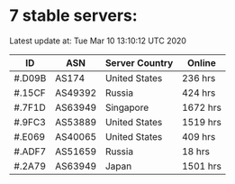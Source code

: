# 7 stable servers:

Latest update at: Tue Mar 10 13:10:12 UTC 2020

| ID | ASN | Server Country | Online |
| -- | --- | -------------- | ------ |
| #.D09B | AS174 | United States | 236 hrs |
| #.15CF | AS49392 | Russia | 424 hrs |
| #.7F1D | AS63949 | Singapore | 1672 hrs |
| #.9FC3 | AS53889 | United States | 1519 hrs |
| #.E069 | AS40065 | United States | 409 hrs |
| #.ADF7 | AS51659 | Russia | 18 hrs |
| #.2A79 | AS63949 | Japan | 1501 hrs |


